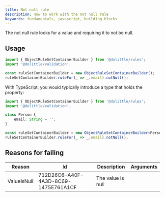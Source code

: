 ```yaml
---
title: Not null rule
description: How to work with the not null rule
keywords: fundamentals, javascript, building blocks
---
```

The not null rule looks for a value and requiring it to not be null.

## Usage

```javascript
import { ObjectRuleSetContainerBuilder } from '@dolittle/rules';
import '@dolittle/validation';

const ruleSetContainerBuilder = new ObjectRuleSetContainerBuilder();
ruleSetContainerBuilder.ruleFor(_ => _.email).notNull();
```

With TypeScript, you would typically introduce a type that holds the property:

```typescript
import { ObjectRuleSetContainerBuilder } from '@dolittle/rules';
import '@dolittle/validation';

class Person {
    email: String = '';
}

const ruleSetContainerBuilder = new ObjectRuleSetContainerBuilder<Person>();
ruleSetContainerBuilder.ruleFor(_ => _.email).notNull();
```

## Reasons for failing

| Reason | Id | Description | Arguments |
| ------ | -- | ----------- | --------- |
| ValueIsNull | 712D26C6-A40F-4A3D-8C69-1475E761A1CF | The value is null | |
